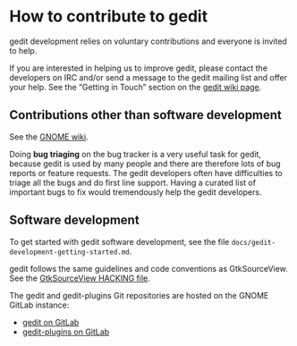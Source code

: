 How to contribute to gedit
==========================

gedit development relies on voluntary contributions and everyone is invited to
help.

If you are interested in helping us to improve gedit, please contact the
developers on IRC and/or send a message to the gedit mailing list and offer your
help. See the “Getting in Touch” section on the
[gedit wiki page](https://wiki.gnome.org/Apps/Gedit).

Contributions other than software development
---------------------------------------------

See the [GNOME wiki](https://wiki.gnome.org/).

Doing **bug triaging** on the bug tracker is a very useful task for gedit,
because gedit is used by many people and there are therefore lots of bug reports
or feature requests. The gedit developers often have difficulties to triage all
the bugs and do first line support. Having a curated list of important bugs to
fix would tremendously help the gedit developers.

Software development
--------------------

To get started with gedit software development, see the file
`docs/gedit-development-getting-started.md`.

gedit follows the same guidelines and code conventions as GtkSourceView. See
the [GtkSourceView HACKING file](https://gitlab.gnome.org/GNOME/gtksourceview/blob/master/HACKING).

The gedit and gedit-plugins Git repositories are hosted on the GNOME GitLab
instance:
- [gedit on GitLab](https://gitlab.gnome.org/GNOME/gedit)
- [gedit-plugins on GitLab](https://gitlab.gnome.org/GNOME/gedit-plugins)

